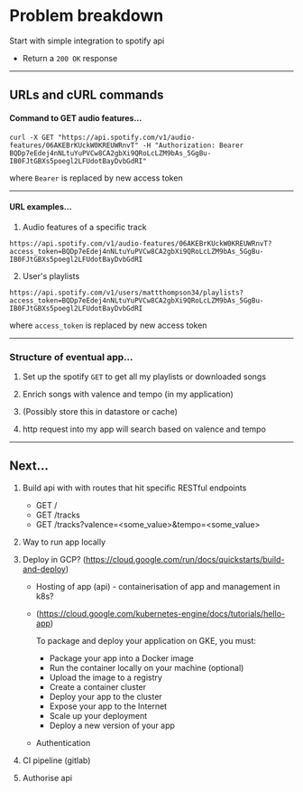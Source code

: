 Problem breakdown
=================

Start with simple integration to spotify api

- Return a `200 OK` response


------

## URLs and cURL commands

#### Command to GET audio features...

```shell script
curl -X GET "https://api.spotify.com/v1/audio-features/06AKEBrKUckW0KREUWRnvT" -H "Authorization: Bearer BQDp7eEdej4nNLtuYuPVCw8CA2gbXi9QRoLcLZM9bAs_5GgBu-IB0FJtGBXs5poegl2LFUdotBayDvbGdRI"
```

where `Bearer` is replaced by new access token

------

#### URL examples...

1. Audio features of a specific track
```http request
https://api.spotify.com/v1/audio-features/06AKEBrKUckW0KREUWRnvT?access_token=BQDp7eEdej4nNLtuYuPVCw8CA2gbXi9QRoLcLZM9bAs_5GgBu-IB0FJtGBXs5poegl2LFUdotBayDvbGdRI
```

2. User's playlists
```http request
https://api.spotify.com/v1/users/mattthompson34/playlists?access_token=BQDp7eEdej4nNLtuYuPVCw8CA2gbXi9QRoLcLZM9bAs_5GgBu-IB0FJtGBXs5poegl2LFUdotBayDvbGdRI
```

where `access_token` is replaced by new access token

------

### Structure of eventual app...

1. Set up the spotify `GET` to get all my playlists or downloaded songs

2. Enrich songs with valence and tempo (in my application)

3. (Possibly store this in datastore or cache)

4. http request into my app will search based on valence and tempo 

------

## Next...

1. Build api with with routes that hit specific RESTful endpoints
    - GET /
    - GET /tracks
    - GET /tracks?valence=<some_value>&tempo=<some_value>
    
2. Way to run app locally
    
3. Deploy in GCP? (https://cloud.google.com/run/docs/quickstarts/build-and-deploy)
    - Hosting of app (api) - containerisation of app and management in k8s?
    - (https://cloud.google.com/kubernetes-engine/docs/tutorials/hello-app)
    
        To package and deploy your application on GKE, you must:
        
        - Package your app into a Docker image
        - Run the container locally on your machine (optional)
        - Upload the image to a registry
        - Create a container cluster
        - Deploy your app to the cluster
        - Expose your app to the Internet
        - Scale up your deployment
        - Deploy a new version of your app
    
    - Authentication

4. CI pipeline (gitlab)

5. Authorise api
